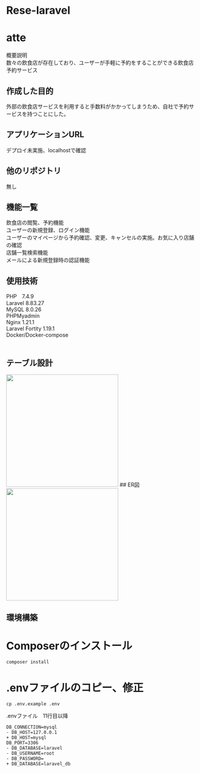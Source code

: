 # Rese-laravel
# atte
概要説明<br>
数々の飲食店が存在しており、ユーザーが手軽に予約をすることができる飲食店予約サービス
## 作成した目的
外部の飲食店サービスを利用すると手数料がかかってしまうため、自社で予約サービスを持つことにした。
## アプリケーションURL
デプロイ未実施、localhostで確認
## 他のリポジトリ
無し
## 機能一覧
飲食店の閲覧、予約機能<br>
ユーザーの新規登録、ログイン機能<br>
ユーザーのマイページから予約確認、変更、キャンセルの実施。お気に入り店舗の確認<br>
店舗一覧検索機能<br>
メールによる新規登録時の認証機能<br>
## 使用技術
PHP　7.4.9<br>
Laravel 8.83.27<br>
MySQL 8.0.26<br>
PHPMyadmin<br>
Nginx 1.21.1<br>
Laravel Fortity 1.19.1<br>
Docker/Docker-compose<br>　　
## テーブル設計
<img src="https://github.com/nobuhiro-sato256/Rese-laravel/issues/48#issue-2577455117" width="300">
## ER図
<img src="https://github.com/nobuhiro-sato256/atte-laravel/assets/60766413/4673859e-4038-4f4a-9df2-6ea69b6c881d" width="300">

## 環境構築
# Composerのインストール
```
composer install
```
# .envファイルのコピー、修正
```
cp .env.example .env
```
.envファイル　11行目以降
```
DB_CONNECTION=mysql
- DB_HOST=127.0.0.1
+ DB_HOST=mysql
DB_PORT=3306
- DB_DATABASE=laravel
- DB_USERNAME=root
- DB_PASSWORD=
+ DB_DATABASE=laravel_db
